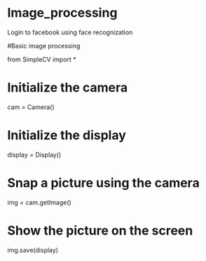 # Image_processing
Login to facebook using face recognization 

#Basic image processing


from SimpleCV import *
# Initialize the camera
cam = Camera()
# Initialize the display
display = Display()
# Snap a picture using the camera
img = cam.getImage()  
# Show the picture on the screen
img.save(display) 

